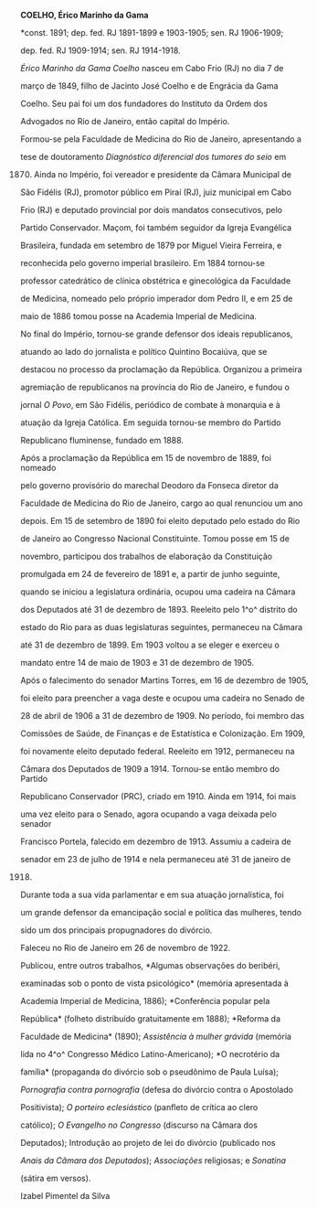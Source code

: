 **COELHO, Érico Marinho da Gama**



\*const. 1891; dep. fed. RJ 1891-1899 e 1903-1905; sen. RJ 1906-1909;

dep. fed. RJ 1909-1914; sen. RJ 1914-1918.



*Érico Marinho da Gama Coelho* nasceu em Cabo Frio (RJ) no dia 7 de

março de 1849, filho de Jacinto José Coelho e de Engrácia da Gama

Coelho. Seu pai foi um dos fundadores do Instituto da Ordem dos

Advogados no Rio de Janeiro, então capital do Império.



Formou-se pela Faculdade de Medicina do Rio de Janeiro, apresentando a

tese de doutoramento *Diagnóstico diferencial dos tumores do seio* em

1870. Ainda no Império, foi vereador e presidente da Câmara Municipal de

São Fidélis (RJ), promotor público em Piraí (RJ), juiz municipal em Cabo

Frio (RJ) e deputado provincial por dois mandatos consecutivos, pelo

Partido Conservador. Maçom, foi também seguidor da Igreja Evangélica

Brasileira, fundada em setembro de 1879 por Miguel Vieira Ferreira, e

reconhecida pelo governo imperial brasileiro. Em 1884 tornou-se

professor catedrático de clínica obstétrica e ginecológica da Faculdade

de Medicina, nomeado pelo próprio imperador dom Pedro II, e em 25 de

maio de 1886 tomou posse na Academia Imperial de Medicina.



No final do Império, tornou-se grande defensor dos ideais republicanos,

atuando ao lado do jornalista e político Quintino Bocaiúva, que se

destacou no processo da proclamação da República. Organizou a primeira

agremiação de republicanos na província do Rio de Janeiro, e fundou o

jornal *O Povo*, em São Fidélis, periódico de combate à monarquia e à

atuação da Igreja Católica. Em seguida tornou-se membro do Partido

Republicano fluminense, fundado em 1888.



Após a proclamação da República em 15 de novembro de 1889, foi nomeado

pelo governo provisório do marechal Deodoro da Fonseca diretor da

Faculdade de Medicina do Rio de Janeiro, cargo ao qual renunciou um ano

depois. Em 15 de setembro de 1890 foi eleito deputado pelo estado do Rio

de Janeiro ao Congresso Nacional Constituinte. Tomou posse em 15 de

novembro, participou dos trabalhos de elaboração da Constituição

promulgada em 24 de fevereiro de 1891 e, a partir de junho seguinte,

quando se iniciou a legislatura ordinária, ocupou uma cadeira na Câmara

dos Deputados até 31 de dezembro de 1893. Reeleito pelo 1^o^ distrito do

estado do Rio para as duas legislaturas seguintes, permaneceu na Câmara

até 31 de dezembro de 1899. Em 1903 voltou a se eleger e exerceu o

mandato entre 14 de maio de 1903 e 31 de dezembro de 1905.



Após o falecimento do senador Martins Torres, em 16 de dezembro de 1905,

foi eleito para preencher a vaga deste e ocupou uma cadeira no Senado de

28 de abril de 1906 a 31 de dezembro de 1909. No período, foi membro das

Comissões de Saúde, de Finanças e de Estatística e Colonização. Em 1909,

foi novamente eleito deputado federal. Reeleito em 1912, permaneceu na

Câmara dos Deputados de 1909 a 1914. Tornou-se então membro do Partido

Republicano Conservador (PRC), criado em 1910. Ainda em 1914, foi mais

uma vez eleito para o Senado, agora ocupando a vaga deixada pelo senador

Francisco Portela, falecido em dezembro de 1913. Assumiu a cadeira de

senador em 23 de julho de 1914 e nela permaneceu até 31 de janeiro de

1918.



Durante toda a sua vida parlamentar e em sua atuação jornalística, foi

um grande defensor da emancipação social e política das mulheres, tendo

sido um dos principais propugnadores do divórcio.



Faleceu no Rio de Janeiro em 26 de novembro de 1922.



Publicou, entre outros trabalhos, *Algumas observações do beribéri,

examinadas sob o ponto de vista psicológico* (memória apresentada à

Academia Imperial de Medicina, 1886); *Conferência popular pela

República* (folheto distribuído gratuitamente em 1888); *Reforma da

Faculdade de Medicina* (1890); *Assistência à mulher grávida* (memória

lida no 4^o^ Congresso Médico Latino-Americano); *O necrotério da

família* (propaganda do divórcio sob o pseudônimo de Paula Luísa);

*Pornografia contra pornografia* (defesa do divórcio contra o Apostolado

Positivista); *O porteiro eclesiástico* (panfleto de crítica ao clero

católico); *O Evangelho no Congresso* (discurso na Câmara dos

Deputados); Introdução ao projeto de lei do divórcio (publicado nos

*Anais da Câmara dos Deputados*); *Associações* religiosas; e *Sonatina*

(sátira em versos).



Izabel Pimentel da Silva



